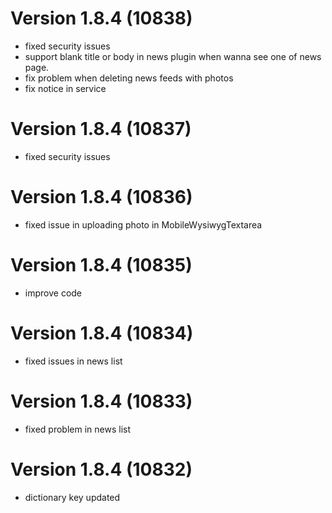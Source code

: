 # Version 1.8.4 (10838)
- fixed security issues
- support blank title or body in news plugin when wanna see one of news page.
- fix problem when deleting news feeds with photos
- fix notice in service

# Version 1.8.4 (10837)
- fixed security issues

# Version 1.8.4 (10836)
- fixed issue in uploading photo in MobileWysiwygTextarea 

# Version 1.8.4 (10835)
- improve code

# Version 1.8.4 (10834)
- fixed issues in news list

# Version 1.8.4 (10833)
- fixed problem in news list

# Version 1.8.4 (10832)
- dictionary key updated